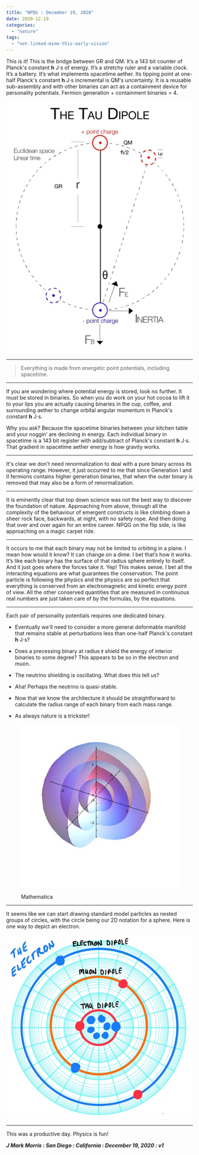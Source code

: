 ```yaml
---
title: "NPQG : December 19, 2020"
date: 2020-12-19
categories: 
  - "nature"
tags: 
  - "not-linked-mine-this-early-vision"
---
```


This is it! This is the bridge between GR and QM. It’s a 143 bit counter of Planck's constant **h** J⋅s of energy. It’s a stretchy ruler and a variable clock. It’s a battery. It’s what implements spacetime aether. Its tipping point at one-half Planck's constant **h** J⋅s incremental is QM's uncertainty. It is a reusable sub-assembly and with other binaries can act as a containment device for personality potentials. Fermion generation + containment binaries = 4.

![](images/img_0390.jpg?w=758)

* * *

> Everything is made from energetic point potentials, including spacetime.

* * *

If you are wondering where potential energy is stored, look no further. It must be stored in binaries. So when you do work on your hot cocoa to lift it to your lips you are actually causing binaries in the cup, coffee, and surrounding aether to change orbital angular momentum in Planck's constant **h** J⋅s.

Why you ask? Because the spacetime binaries between your kitchen table and your noggin’ are declining in energy. Each individual binary in spacetime is a 143 bit register with add/subtract of Planck's constant **h** J⋅s. That gradient in spacetime aether energy is how gravity works.

* * *

It's clear we don't need renormalization to deal with a pure binary across its operating range. However, it just occurred to me that since Generation I and II fermions contains higher generation binaries, that when the outer binary is removed that may also be a form of renormalization.

* * *

It is eminently clear that top down science was not the best way to discover the foundation of nature. Approaching from above, through all the complexity of the behaviour of emergent constructs is like climbing down a sheer rock face, backwards, at night, with no safety rope. And then doing that over and over again for an entire career. NPQG on the flip side, is like approaching on a magic carpet ride.

* * *

It occurs to me that each binary may not be limited to orbiting in a plane. I mean how would it know? It can change on a dime. I bet that’s how it works. It’s like each binary has the surface of that radius sphere entirely to itself. And it just goes where the forces take it. Yep! This makes sense. I bet all the interacting equations are what guarantees the conservation. The point particle is following the physics and the physics are so perfect that everything is conserved from an electromagnetic and kinetic energy point of view. All the other conserved quantities that are measured in continuous real numbers are just taken care of by the formulas, by the equations.

* * *

Each pair of personality potentials requires one dedicated binary.

- Eventually we'll need to consider a more general deformable manifold that remains stable at perturbations less than one-half Planck's constant **h** J⋅s?

- Does a precessing binary at radius **r** shield the energy of interior binaries to some degree? This appears to be so in the electron and muon.

- The neutrino shielding is oscillating. What does this tell us?

- Aha! Perhaps the neutrino is quasi-stable.

- Now that we know the architecture it should be straightforward to calculate the radius range of each binary from each mass range.

- As always nature is a trickster!

<figure>

![](images/0fdc3656-be8b-4411-a139-ecd2a0503d75-19756-000015552e483d19_file.jpg)

<figcaption>

Mathematica

</figcaption>

</figure>

* * *

It seems like we can start drawing standard model particles as nested groups of circles, with the circle being our 2D notation for a sphere. Here is one way to depict an electron.

![](images/9f85f969-436f-4ed7-acf8-f5865a96d44b-22816-000017fa1c3df5f5_file.jpg?w=580)

* * *

This was a productive day. Physics is fun!

**_J Mark Morris : San Diego : California : December 19, 2020 : v1_**
